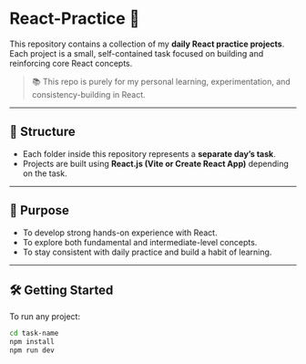 # React-Practice 🚀

This repository contains a collection of my **daily React practice projects**.  
Each project is a small, self-contained task focused on building and reinforcing core React concepts.

> 📚 This repo is purely for my personal learning, experimentation, and consistency-building in React.

---

## 📁 Structure

- Each folder inside this repository represents a **separate day’s task**.
- Projects are built using **React.js (Vite or Create React App)** depending on the task.

---

## 🎯 Purpose

- To develop strong hands-on experience with React.
- To explore both fundamental and intermediate-level concepts.
- To stay consistent with daily practice and build a habit of learning.

---

## 🛠️ Getting Started

To run any project:

```bash
cd task-name
npm install
npm run dev   
